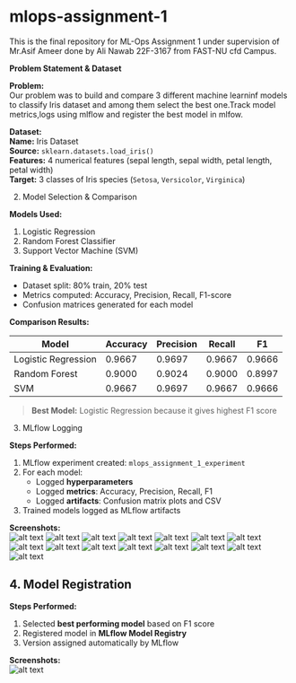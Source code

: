 # mlops-assignment-1
This is the final repository for ML-Ops Assignment 1 under supervision of Mr.Asif Ameer done by Ali Nawab 22F-3167 from FAST-NU cfd Campus.

**Problem Statement & Dataset**

**Problem:**  
Our problem was to build and compare 3 different machine learninf models to classify Iris dataset and among them select the best one.Track model metrics,logs using mlflow and register the best model in mlfow.


**Dataset:**  
**Name:** Iris Dataset  
**Source:** `sklearn.datasets.load_iris()`  
**Features:** 4 numerical features (sepal length, sepal width, petal length, petal width)  
**Target:** 3 classes of Iris species (`Setosa`, `Versicolor`, `Virginica`)  


2. Model Selection & Comparison

**Models Used:**  
1. Logistic Regression  
2. Random Forest Classifier  
3. Support Vector Machine (SVM)  

**Training & Evaluation:**  
- Dataset split: 80% train, 20% test  
- Metrics computed: Accuracy, Precision, Recall, F1-score  
- Confusion matrices generated for each model  

**Comparison Results:**  

| Model               | Accuracy | Precision | Recall | F1    |
|--------------------|----------|-----------|--------|-------|
| Logistic Regression | 0.9667   | 0.9697    | 0.9667 | 0.9666|
| Random Forest       | 0.9000   | 0.9024    | 0.9000 | 0.8997|
| SVM                 | 0.9667   | 0.9697    | 0.9667 | 0.9666|

> **Best Model:** Logistic Regression because it gives highest F1 score


 3. MLflow Logging

**Steps Performed:**  
1. MLflow experiment created: `mlops_assignment_1_experiment`  
2. For each model:
   - Logged **hyperparameters**
   - Logged **metrics**: Accuracy, Precision, Recall, F1
   - Logged **artifacts**: Confusion matrix plots and CSV
3. Trained models logged as MLflow artifacts  

**Screenshots:**  
![alt text](image.png)
![alt text](image-1.png)
![alt text](image-2.png)
![alt text](image-3.png)
![alt text](image-4.png)
![alt text](image-5.png)
![alt text](image-6.png)
![alt text](image-8.png)
![alt text](image-7.png)
![alt text](image-9.png)
![alt text](image-10.png)
![alt text](image-11.png)
![alt text](image-12.png)
![alt text](image-13.png)
![alt text](image-14.png)



## 4. Model Registration

**Steps Performed:**  
1. Selected **best performing model** based on F1 score  
2. Registered model in **MLflow Model Registry**  
3. Version assigned automatically by MLflow  

**Screenshots:**  
![alt text](image-15.png)